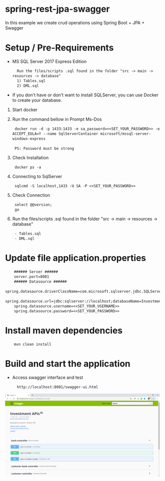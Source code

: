 # spring-rest-jpa-swagger

In this example we create crud operations using Spring Boot + JPA + Swagger 

# Setup / Pre-Requirements

* MS SQL Server 2017 Express Edition

		Run the files/scripts .sql found in the folder "src -> main -> resources -> database"
		1) Tables.sql
		2) DML.sql

* If you don't have or don't want to install SQLServer, you can use Docker to create your database.

1) Start docker 
2) Run the command bellow in Prompt Ms-Dos
	
		docker run -d -p 1433:1433 -e sa_password=<<SET_YOUR_PASSWORD>> -e ACCEPT_EULA=Y --name SqlServerContainer microsoft/mssql-server-windows-express
		
		PS: Password must be strong
		
3) Check Installation
	
		docker ps -a
		
4) Connecting to SqlServer	
	
		sqlcmd -S localhost,1433 -U SA -P <<SET_YOUR_PASSWORD>>

5) Check Connection
		
		select @@version; 
		go	
	
6) Run the files/scripts .sql found in the folder "src -> main -> resources -> database"

		- Tables.sql
		- DML.sql


# Update file application.properties

		###### Server ######
		server.port=8081
		###### Datasource ######
		spring.datasource.driverClassName=com.microsoft.sqlserver.jdbc.SQLServerDriver
		spring.datasource.url=jdbc:sqlserver://localhost;databaseName=Investment
		spring.datasource.username=<<SET_YOUR_USERNAME>>
		spring.datasource.password=<<SET_YOUR_PASSWORD>>


# Install maven dependencies 

		mvn clean install

# Build and start the application

* Access swagger interface and test 
	
		http://localhost:8081/swagger-ui.html


![Alt text](./doc/swagger.png?raw=true "Swagger")

	